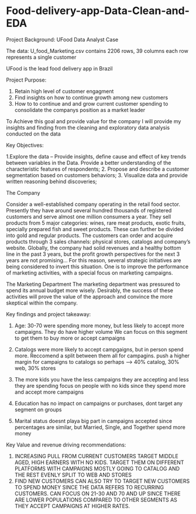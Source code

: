 # Food-delivery-app-Data-Clean-and-EDA

Project Background:
UFood Data Analyst Case

The data:
U_food_Marketing.csv contains 2206 rows, 39 columns
each row represents a single customer

UFood is the lead food delivery app in Brazil

Project Purpose:
1. Retain high level of customer engagment
2. Find insights on how to continue growth among new customers
3. How to to continue and and grow current customer spending to consolidate the companys position as a market leader

To Achieve this goal and provide value for the company I will provide my insights and finding from the cleaning and exploratory data analysis conducted on the data




Key Objectives:

1.Explore the data – Provide insights, define cause and effect of key trends between variables in the Data. Provide a better understanding of the characteristic features of respondents;
2. Propose and describe a customer segmentation based on customers behaviors;
3. Visualize data and provide written reasoning behind discoveries;

The Company

Consider a well-established company operating in the retail food sector. Presently they have around several hundred thousands of registered customers and serve almost one million consumers a year. They sell products from 5 major categories: wines, rare meat products, exotic fruits, specially prepared fish and sweet products. These can further be divided into gold and regular products. The customers can order and acquire products through 3 sales channels: physical stores, catalogs and company’s website. Globally, the company had solid revenues and a healthy bottom line in the past 3 years, but the profit growth perspectives for the next 3 years are not promising... For this reason, several strategic initiatives are being considered to invert this situation. One is to improve the performance of marketing activities, with a special focus on marketing campaigns.

The Marketing Department The marketing department was pressured to spend its annual budget more wisely. Desirably, the success of these activities will prove the value of the approach and convince the more skeptical within the company.

Key findings and project takeaway:

1. Age: 30-70 were spending more money, but less likely to accept more campaigns. They do have higher volume
  We can focus on this segment to get them to buy more or accept campaigns

2. Catalogs were more likely to accept campgaigns, but in person spend more. Reccomend a split between them all for campagins. 
push a higher margin for campaigns to catalogs so perhaps --> 40% catalog, 30% web, 30% stores

3. The more kids you have the less campaigns they are accepting and less they are spending
focus on people with no kids since they spend more and accept more campaigns

4. Education has no impact on campaigns or purchases, dont target any segment on groups

5. Marital status doesnt playa big part in campaigns accepted since percentages are similar, but Married, Single, and Together spend more money 

  Key Value and revenue driving recommendations:

 1. INCREASING PULL FROM CURRENT CUSTOMERS
    TARGET MIDDLE AGED, HIGH EARNERS WITH NO KIDS. TARGET THEM ON DIFFERENT PLATFORMS WITH CAMPAIGNS MOSTLY GOING TO CATALOG AND THE REST EVENLY SPLIT TO WEB AND STORES
2. FIND NEW CUSTOMERS
   CAN ALSO TRY TO TARGET NEW CUSTOMERS TO SPEND MONEY SINCE THE DATA REFERS TO RECURRING CUSTOMERS. CAN FOCUS ON 21-30 AND 70 AND UP SINCE THERE ARE LOWER POPULATIONS COMPARED TO     OTHER SEGMENTS AS THEY ACCEPT CAMPAIGNS AT HIGHER RATES. 


